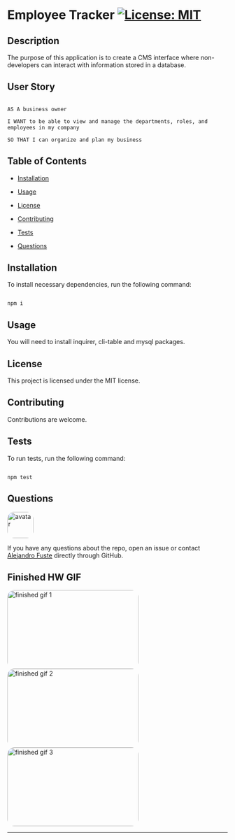 
# Employee Tracker [![License: MIT](https://img.shields.io/badge/License-MIT-blue.svg)](https://opensource.org/licenses/MIT)


## Description 

The purpose of this application is to create a CMS interface where non-developers can interact with information stored in a database. 

## User Story

```

AS A business owner

I WANT to be able to view and manage the departments, roles, and employees in my company

SO THAT I can organize and plan my business

```

## Table of Contents

* [Installation](#installation)

* [Usage](#usage)

* [License](#license)

* [Contributing](#contributing)

* [Tests](#tests)

* [Questions](#questions)

## Installation

To install necessary dependencies, run the following command:

```

npm i

```

## Usage

You will need to install inquirer, cli-table and mysql packages. 

## License

This project is licensed under the MIT license.

## Contributing

Contributions are welcome. 

## Tests 

To run tests, run the following command:

```

npm test

```

## Questions

<img src="https://avatars2.githubusercontent.com/u/48495840?v=4" alt="avatar" style="border-radius: 16px" width="60"/>

If you have any questions about the repo, open an issue or contact [Alejandro Fuste](https://github.com/ZepCap) directly through GitHub.

## Finished HW GIF

<img src="./assets/empTrack1.gif" alt="finished gif 1" style="border-radius: 16px" width="300" height="180"/>

<img src="./assets/empTrack2.gif" alt="finished gif 2" style="border-radius: 16px" width="300" height="180"/>

<img src="./assets/empTrack3.gif" alt="finished gif 3" style="border-radius: 16px" width="300" height="180"/>


- - - 


